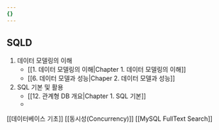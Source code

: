 ```yaml
---
{}
---
```

## SQLD
1. 데이터 모델링의 이해
	- [[1. 데이터 모델링의 이해|Chapter 1. 데이터 모델링의 이해]]
	- [[6. 데이터 모델과 성능|Chaper 2. 데이터 모델과 성능]]
2. SQL 기본 및 활용
	- [[12. 관계형 DB 개요|Chapter 1. SQL 기본]]
	- 

[[데이터베이스 기초]]
[[동시성(Concurrency)]]
[[MySQL FullText Search]]
